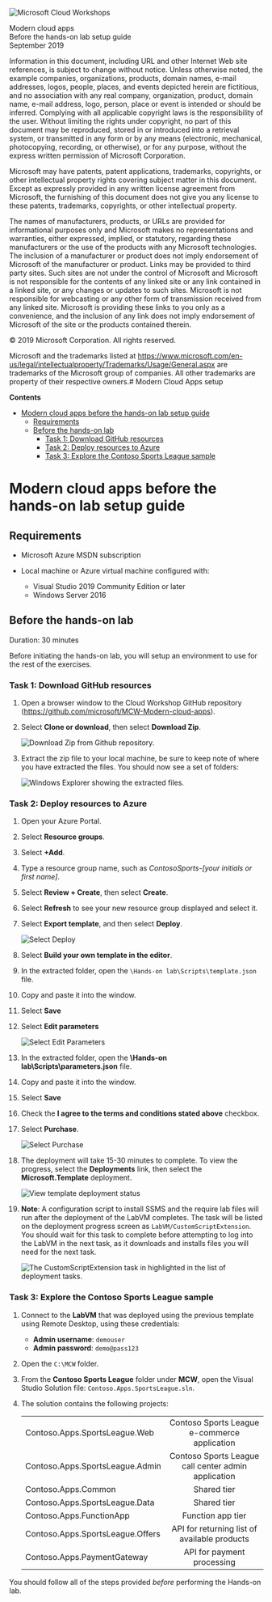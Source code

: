 ![Microsoft Cloud Workshops](https://github.com/Microsoft/MCW-Template-Cloud-Workshop/raw/master/Media/ms-cloud-workshop.png "Microsoft Cloud Workshops")

<div class="MCWHeader1">
Modern cloud apps
</div>

<div class="MCWHeader2">
Before the hands-on lab setup guide
</div>

<div class="MCWHeader3">
September 2019
</div>

Information in this document, including URL and other Internet Web site references, is subject to change without notice. Unless otherwise noted, the example companies, organizations, products, domain names, e-mail addresses, logos, people, places, and events depicted herein are fictitious, and no association with any real company, organization, product, domain name, e-mail address, logo, person, place or event is intended or should be inferred. Complying with all applicable copyright laws is the responsibility of the user. Without limiting the rights under copyright, no part of this document may be reproduced, stored in or introduced into a retrieval system, or transmitted in any form or by any means (electronic, mechanical, photocopying, recording, or otherwise), or for any purpose, without the express written permission of Microsoft Corporation.

Microsoft may have patents, patent applications, trademarks, copyrights, or other intellectual property rights covering subject matter in this document. Except as expressly provided in any written license agreement from Microsoft, the furnishing of this document does not give you any license to these patents, trademarks, copyrights, or other intellectual property.

The names of manufacturers, products, or URLs are provided for informational purposes only and Microsoft makes no representations and warranties, either expressed, implied, or statutory, regarding these manufacturers or the use of the products with any Microsoft technologies. The inclusion of a manufacturer or product does not imply endorsement of Microsoft of the manufacturer or product. Links may be provided to third party sites. Such sites are not under the control of Microsoft and Microsoft is not responsible for the contents of any linked site or any link contained in a linked site, or any changes or updates to such sites. Microsoft is not responsible for webcasting or any other form of transmission received from any linked site. Microsoft is providing these links to you only as a convenience, and the inclusion of any link does not imply endorsement of Microsoft of the site or the products contained therein.

© 2019 Microsoft Corporation. All rights reserved.

Microsoft and the trademarks listed at <https://www.microsoft.com/en-us/legal/intellectualproperty/Trademarks/Usage/General.aspx> are trademarks of the Microsoft group of companies. All other trademarks are property of their respective owners.# Modern Cloud Apps setup

**Contents**

<!-- TOC -->

- [Modern cloud apps before the hands-on lab setup guide](#Modern-cloud-apps-before-the-hands-on-lab-setup-guide)
  - [Requirements](#Requirements)
  - [Before the hands-on lab](#Before-the-hands-on-lab)
    - [Task 1: Download GitHub resources](#Task-1-Download-GitHub-resources)
    - [Task 2: Deploy resources to Azure](#Task-2-Deploy-resources-to-Azure)
    - [Task 3: Explore the Contoso Sports League sample](#Task-3-Explore-the-Contoso-Sports-League-sample)


<!-- /TOC -->

# Modern cloud apps before the hands-on lab setup guide 

## Requirements

- Microsoft Azure MSDN subscription

- Local machine or Azure virtual machine configured with:

  - Visual Studio 2019 Community Edition or later
  - Windows Server 2016

## Before the hands-on lab

Duration: 30 minutes

Before initiating the hands-on lab, you will setup an environment to use for the rest of the exercises.

### Task 1: Download GitHub resources

1. Open a browser window to the Cloud Workshop GitHub repository (<https://github.com/microsoft/MCW-Modern-cloud-apps>).

2. Select **Clone or download**, then select **Download Zip**.

    ![Download Zip from Github repository.](images/Setup/2019-06-24-17-08-18.png)

3. Extract the zip file to your local machine, be sure to keep note of where you have extracted the files. You should now see a set of folders:

    ![Windows Explorer showing the extracted files.](images/Setup/2019-06-24-17-10-56.png)

### Task 2: Deploy resources to Azure

1. Open your Azure Portal.

2. Select **Resource groups**.

3. Select **+Add**.
 
4. Type a resource group name, such as *ContosoSports-[your initials or first name]*.

5. Select **Review + Create**, then select **Create**.

6. Select **Refresh** to see your new resource group displayed and select it.

7. Select **Export template**, and then select **Deploy**.

    ![Select Deploy](images/Setup/2019-06-24-17-15-18.png)

8. Select **Build your own template in the editor**.

9. In the extracted folder, open the `\Hands-on lab\Scripts\template.json` file.

10. Copy and paste it into the window.

11. Select **Save**

12. Select **Edit parameters**

    ![Select Edit Parameters](images/Setup/2019-06-24-17-17-05.png)

13. In the extracted folder, open the **\Hands-on lab\Scripts\parameters.json** file.

14. Copy and paste it into the window.

15. Select **Save**

16. Check the **I agree to the terms and conditions stated above** checkbox.

17. Select **Purchase**.

    ![Select Purchase](images/Setup/2019-06-24-17-20-12.png)

18. The deployment will take 15-30 minutes to complete. To view the progress, select the **Deployments** link, then select the **Microsoft.Template** deployment.

    ![View template deployment status](images/Setup/2019-06-24-17-22-19.png "Resource group deployments")

19. **Note**: A configuration script to install SSMS and the require lab files will run after the deployment of the LabVM completes. The task will be listed on the deployment progress screen as `LabVM/CustomScriptExtension`. You should wait for this task to complete before attempting to log into the LabVM in the next task, as it downloads and installs files you will need for the next task.

    ![The CustomScriptExtension task in highlighted in the list of deployment tasks.](media/deployment-progress.png "Deployment progress")

### Task 3: Explore the Contoso Sports League sample

1. Connect to the **LabVM** that was deployed using the previous template using Remote Desktop, using these credentials:

    - **Admin username**: `demouser`
    - **Admin password**: `demo@pass123`

2. Open the `C:\MCW` folder.

3. From the **Contoso Sports League** folder under **MCW**, open the Visual Studio Solution file: `Contoso.Apps.SportsLeague.sln`.

4. The solution contains the following projects:

    |    |            |
    |----------|:-------------:|
    | Contoso.Apps.SportsLeague.Web |   Contoso Sports League e-commerce application |
    | Contoso.Apps.SportsLeague.Admin |   Contoso Sports League call center admin application |
    | Contoso.Apps.Common  |   Shared tier |
    | Contoso.Apps.SportsLeague.Data  |   Shared tier |
    | Contoso.Apps.FunctionApp  |   Function app tier |
    | Contoso.Apps.SportsLeague.Offers |  API for returning list of available products |
    | Contoso.Apps.PaymentGateway   |     API for payment processing |

You should follow all of the steps provided *before* performing the Hands-on lab.
